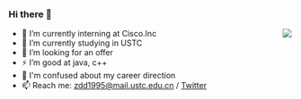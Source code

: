 ### Hi there 👋

<img align="right" src="https://github-readme-stats.vercel.app/api?username=zhangddjs&show_icons=true&icon_color=0366d6&text_color=24292e&bg_color=ffffff&hide_title=true" />

- 🔭 I’m currently interning at Cisco.Inc
- 🌱 I’m currently studying in USTC
- 👯 I’m looking for an offer
- ⚡ I’m good at java, c++
- 🤔 I'm confused about my career direction
- 📫 Reach me: [zdd1995@mail.ustc.edu.cn](mailto:zdd1995@mail.ustc.edu.cn) / [Twitter](https://twitter.com/covfefe_zdd)

<!--
**zhangddjs/zhangddjs** is a ✨ _special_ ✨ repository because its `README.md` (this file) appears on your GitHub profile.

Here are some ideas to get you started:

- 🔭 I’m currently working on ...
- 🌱 I’m currently learning ...
- 👯 I’m looking to collaborate on ...
- 🤔 I’m looking for help with ...
- 💬 Ask me about ...
- 📫 How to reach me: ...
- 😄 Pronouns: ...
- ⚡ Fun fact: ...
-->
